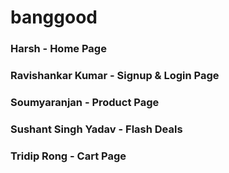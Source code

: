 # banggood

### Harsh - Home Page
### Ravishankar Kumar - Signup & Login Page
### Soumyaranjan - Product Page
### Sushant Singh Yadav - Flash Deals
### Tridip Rong - Cart Page
